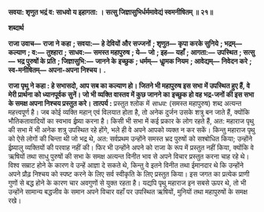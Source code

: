 **सवया: शृणुत भद्रं व: साधवो य इहागता: ।** **सत्सु जिज्ञासुभिर्धर्ममावेद्यं स्वमनीषितम् ॥ २१॥** 

**शब्दार्थ** 

**राजा उवाच—** **राजा ने कहा** **; सवया:—** **हे देवियों और सज्जनों** **; शृणुत—** **कृपा करके सुनिये** **; भद्रम्—** **कल्याण** **; व:—** **तुश्हारा** **;** **साधव:—** **समस्त महापुरुष** **; ये—** **जो** **; इह—** **यहाँ** **; आगता:—** **उपस्थित** **; सत्सु—** **भद्र पुरुषों के प्रति** **; जिज्ञासुभि:—** **जानने के** **इच्छुक** **; धर्मम्—** **धाॢमक नियम** **; आवेद्यम्—** **निवेदन करे** **; स्व-मनीषितम्—** **अपना-अपना निश्चय।** **.** 

**राजा पृथु ने कहा : हे सभासदो, आप सब का कल्याण हो। जितने भी महापुरुष इस सभा** **में उपस्थित हुए हैं, वे मेरी प्रार्थना को ध्यानपूर्वक सुनें। जो भी व्यक्ति वास्तव में कुछ जानने का** **इच्छुक हो वह भद्र-जनों की इस सभा के समक्ष अपना निश्चय प्रस्तुत करे।** **तात्पर्य :** प्रस्तुत श्लोक में *साधव:* (समस्त महापुरुष) शब्द अत्यन्त महत्त्वपूर्ण है। जब कोई व्यक्ति महान् एवं विलयात होता है, तो अनेक दुर्जन उसके शत्रु बन जाते हैं, क्योंकि भौतिकतावादियों का स्वभाव ईष्र्या करना है। किसी भी सभा में कई प्रकार के लोग रहते हैं, अत: महाराज पृथु की सभा में भी अनेक शत्रु उपस्थित रहे होंगे, भले ही वे अपने आपको व्यक्त न कर सकें। किन्तु महाराज पृथु को ऐसे लोगों की चिन्ता थी जो भद्र थे, अत: सर्वप्रथम उन्होंने समस्त भ्रद पुरुषों को सश्बोधित किया; उन्होंने ईष्र्यालु व्यक्तियों की परवाह नहीं की। फिर भी उन्होंने अपने को राजा के रूप में प्रस्तुत नहीं किया, क्योंकि वे ऋषियों तथा साधु पुरुषों की सभा के समक्ष अत्यन्त विनीत भाव से अपने विचार प्रस्तुत करना चाह रहे थे। विश्व सम्राट होने के कारण वे उन्हें आज्ञा दे सकते थे, किन्तु वे इतने विनीत तथा ईमानदार थे कि उन्होंने अपने प्रौढ़ निश्चय को स्पष्ट करने के लिए सर्व स्वीकृति के लिए प्रस्तुत किया। इस जगत का प्रत्येक प्राणी गुणों से बद्ध होने के कारण चार अवगुणों से युक्त रहता है। यद्यपि पृथु महाराज इन सबसे ऊपर थे, तो भी उन्होंने सामान्य बद्धजीव के समान अपने विचार वहाँ पर उपस्थित ऋषियों, मुनियों तथा महापुरुषों के समक्ष रखे।  